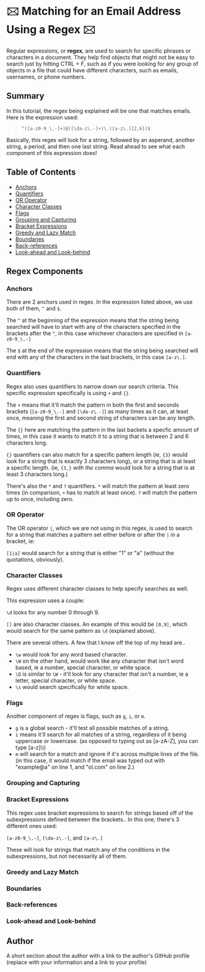<!-- i totally missed the part of the criteria where it said to edit this on github. So I got up to typing about bracket expressions before I notice, I apologize!! -->

<!-- d = digit, w = word based W = non word based(symbol/white space), d = non digit(any character like W), s = white space
. = any character, * = 0 or more. so i'm assuming regex for an email would be like .* /@ /. .* .. [] explains what characters it can be, like [a-d1-4_-] means it'll look for any letter a through d, any number 1 through 4, or any underscore or hyphen. the hyphen between letters or numbers doesn't count. it will also only look for lowercase letters. If it was [^a-d] it'd only look for the uppercase letters A through D, -->

# 🖂 Matching for an Email Address Using a Regex 🖂

<!-- Introductory paragraph (replace this with your text) -->


<!-- **✩-·=».🖂.«=·-✩-·=».🖂.«=·-✩-·=».🖂.«=·-✩-·=».🖂.«=·-✩-·=».🖂.«=·-✩-·=».🖂.«=·-✩-·=».🖂.«=·-✩-·=».🖂.«=·-✩-·=».🖂.«=·-✩-·=».🖂.«=·-✩-·=».🖂.«=·-✩-·=».🖂.«=·-✩-·=».🖂.«=·-✩** -->


Regular expressions, or **regex**, are used to search for specific phrases or characters in a document. They help find objects that might not be easy to search just by hitting CTRL + F, such as if you were looking for any group of objects in a file that could have different characters, such as emails, usernames, or phone numbers.

## Summary

<!-- Briefly summarize the regex you will be describing and what you will explain. Include a code snippet of the regex. Replace this text with your summary. -->

In this tutorial, the regex being explained will be one that matches emails. Here is the expression used:

>```^([a-z0-9_\.-]+)@([\da-z\.-]+)\.([a-z\.]{2,6})$```

<!-- had to put the spaces after the backslashs in line 20 so that it would show on the file preview!!-->

Basically, this regex will look for a string, followed by an asperand, another string, a period, and then one last string. Read ahead to see what each component of this expression does!

## Table of Contents

- [Anchors](#anchors)
- [Quantifiers](#quantifiers)
- [OR Operator](#or-operator)
- [Character Classes](#character-classes)
- [Flags](#flags)
- [Grouping and Capturing](#grouping-and-capturing)
- [Bracket Expressions](#bracket-expressions)
- [Greedy and Lazy Match](#greedy-and-lazy-match)
- [Boundaries](#boundaries)
- [Back-references](#back-references)
- [Look-ahead and Look-behind](#look-ahead-and-look-behind)

## Regex Components

### Anchors

There are 2 anchors used in regex. In the expression listed above, we use both of them, ```^``` and ```$```.

The ```^``` at the beginning of the expression means that the string being searched will have to start with any of the characters specified in the brackets after the ```^```, in this case whichever characters are specified in ```[a-z0-9_\.-]```

The ```$``` at the end of the expression means that the string being searched will end with any of the characters in the last brackets, in this case ```[a-z\.]```.

### Quantifiers

Regex also uses quantifiers to narrow down our search criteria. This specific expression specifically is using ```+``` and ```{}```.

The ```+``` means that it'll match the pattern in both the first and seconds brackets (```[a-z0-9_\.-]``` and ```[\da-z\.-]```) as many times as it can, at least once, meaning the first and second string of characters can be any length.

The ```{}``` here are matching the pattern in the last backets a specfic amount of times, in this case it wants to match it to a string that is between 2 and 6 characters long.

```{}``` quantifiers can also match for a specific pattern length (ie, ```{3}``` would look for a string that is exactly 3 characters long), or a string that is at least a specific length. (ie, ```{3,}``` _with the comma_ would look for a string that is at least 3 characters long.)

There's also the ```*``` and ```?``` quantifiers. ```*``` will match the pattern at least zero times (in comparison, ```+``` has to match at least once). ```?``` will match the pattern up to once, including zero.

<!-- ^([a-z0-9_\.-]+)@([\da-z\.-]+)\.([a-z\.]{2,6})$ putting this here so i can look at it while i'm typing instead of going up and down in the file lol -->

### OR Operator

The OR operator ```|```, which we are not using in this regex, is used to search for a string that matches a pattern set either before or after the ```|``` in a bracket, ie:

```[1|a]``` would search for a string that is either "1" or "a" (without the quotations, obviously).  

### Character Classes

Regex uses different character classes to help specify searches as well.

This expression uses a couple:

```\d``` looks for any number 0 through 9.

```[]``` are also character classes. An example of this would be ```[0,9]```, which would search for the same pattern as ```\d``` (explained above).

There are several others. A few that I know off the top of my head are..
<!-- 
d = digit, w = word based W = non word based(symbol/white space), d = non digit(any character like W), s = white space -->

- ```\w``` would look for any word based character.
- ```\W``` on the other hand, would work like any character that isn't word based, ie a number, special character, or white space.
- ```\D``` is similar to ```\W``` - it'll look for any character that isn't a number, ie a letter, special character, or white space.
- ```\s``` would search specifically for white space.

### Flags

Another component of regex is flags, such as ```g```, ```i```, or ```m```.

- ```g``` is a global search - it'll test all possible matches of a string.
- ```i``` means it'll search for all matches of a string, regardless of it being uppercase or lowercase. (as opposed to typing out as [a-zA-Z], you can type [a-z]\i)
- ```m``` will search for a match and ignore if it's across multiple lines of the file. (in this case, it would match if the email was typed out with "example@a" on line 1, and "ol.com" on line 2.)

### Grouping and Capturing

### Bracket Expressions

This regex uses bracket expressions to search for strings based off of the subexpressions defined between the brackets.. In this one, there's 3 different ones used:

```[a-z0-9_\.-]```, ```[\da-z\.-]```, and ```[a-z\.]```

These will look for strings that match any of the conditions in the subexpressions, but not necessarily all of them.

### Greedy and Lazy Match

### Boundaries

### Back-references

### Look-ahead and Look-behind

## Author

A short section about the author with a link to the author's GitHub profile (replace with your information and a link to your profile)
